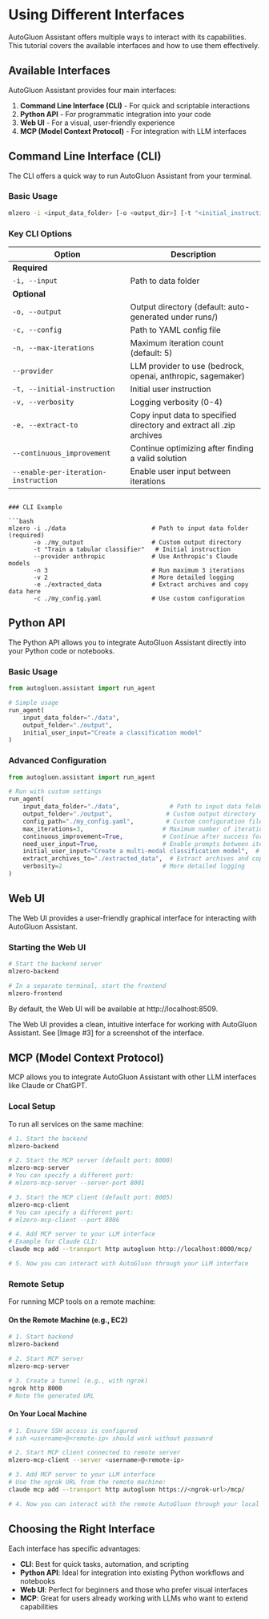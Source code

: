 # Using Different Interfaces

AutoGluon Assistant offers multiple ways to interact with its capabilities. This tutorial covers the available interfaces and how to use them effectively.

## Available Interfaces

AutoGluon Assistant provides four main interfaces:

1. **Command Line Interface (CLI)** - For quick and scriptable interactions
2. **Python API** - For programmatic integration into your code
3. **Web UI** - For a visual, user-friendly experience
4. **MCP (Model Context Protocol)** - For integration with LLM interfaces

## Command Line Interface (CLI)

The CLI offers a quick way to run AutoGluon Assistant from your terminal.

### Basic Usage

```bash
mlzero -i <input_data_folder> [-o <output_dir>] [-t "<initial_instruction>"]
```

### Key CLI Options

| Option | Description |
|--------|-------------|
| **Required** | |
| `-i, --input` | Path to data folder |
| **Optional** | |
| `-o, --output` | Output directory (default: auto-generated under runs/) |
| `-c, --config` | Path to YAML config file |
| `-n, --max-iterations` | Maximum iteration count (default: 5) |
| `--provider` | LLM provider to use (bedrock, openai, anthropic, sagemaker) |
| `-t, --initial-instruction` | Initial user instruction |
| `-v, --verbosity` | Logging verbosity (0-4) |
| `-e, --extract-to` | Copy input data to specified directory and extract all .zip archives |
| `--continuous_improvement` | Continue optimizing after finding a valid solution |
| `--enable-per-iteration-instruction` | Enable user input between iterations
```

### CLI Example

```bash
mlzero -i ./data                        # Path to input data folder (required)
       -o ./my_output                   # Custom output directory
       -t "Train a tabular classifier"   # Initial instruction
       --provider anthropic             # Use Anthropic's Claude models
       -n 3                             # Run maximum 3 iterations
       -v 2                             # More detailed logging
       -e ./extracted_data              # Extract archives and copy data here
       -c ./my_config.yaml              # Use custom configuration
```

## Python API

The Python API allows you to integrate AutoGluon Assistant directly into your Python code or notebooks.

### Basic Usage

```python
from autogluon.assistant import run_agent

# Simple usage
run_agent(
    input_data_folder="./data",
    output_folder="./output",
    initial_user_input="Create a classification model"
)
```

### Advanced Configuration

```python
from autogluon.assistant import run_agent

# Run with custom settings
run_agent(
    input_data_folder="./data",              # Path to input data folder (required)
    output_folder="./output",               # Custom output directory
    config_path="./my_config.yaml",         # Custom configuration file
    max_iterations=3,                      # Maximum number of iterations
    continuous_improvement=True,           # Continue after success for better solutions
    need_user_input=True,                  # Enable prompts between iterations
    initial_user_input="Create a multi-modal classification model",  # Initial instruction
    extract_archives_to="./extracted_data",  # Extract archives and copy data here
    verbosity=2                            # More detailed logging
)
```

## Web UI

The Web UI provides a user-friendly graphical interface for interacting with AutoGluon Assistant.

### Starting the Web UI

```bash
# Start the backend server
mlzero-backend

# In a separate terminal, start the frontend
mlzero-frontend
```

By default, the Web UI will be available at http://localhost:8509.

The Web UI provides a clean, intuitive interface for working with AutoGluon Assistant. See [Image #3] for a screenshot of the interface.

## MCP (Model Context Protocol)

MCP allows you to integrate AutoGluon Assistant with other LLM interfaces like Claude or ChatGPT.

### Local Setup

To run all services on the same machine:

```bash
# 1. Start the backend
mlzero-backend

# 2. Start the MCP server (default port: 8000)
mlzero-mcp-server
# You can specify a different port:
# mlzero-mcp-server --server-port 8001

# 3. Start the MCP client (default port: 8005)
mlzero-mcp-client
# You can specify a different port:
# mlzero-mcp-client --port 8006

# 4. Add MCP server to your LLM interface
# Example for Claude CLI:
claude mcp add --transport http autogluon http://localhost:8000/mcp/

# 5. Now you can interact with AutoGluon through your LLM interface
```

### Remote Setup

For running MCP tools on a remote machine:

#### On the Remote Machine (e.g., EC2)

```bash
# 1. Start backend
mlzero-backend

# 2. Start MCP server
mlzero-mcp-server

# 3. Create a tunnel (e.g., with ngrok)
ngrok http 8000
# Note the generated URL
```

#### On Your Local Machine

```bash
# 1. Ensure SSH access is configured
# ssh <username>@<remote-ip> should work without password

# 2. Start MCP client connected to remote server
mlzero-mcp-client --server <username>@<remote-ip>

# 3. Add MCP server to your LLM interface
# Use the ngrok URL from the remote machine:
claude mcp add --transport http autogluon https://<ngrok-url>/mcp/

# 4. Now you can interact with the remote AutoGluon through your local LLM interface
```

## Choosing the Right Interface

Each interface has specific advantages:

- **CLI**: Best for quick tasks, automation, and scripting
- **Python API**: Ideal for integration into existing Python workflows and notebooks
- **Web UI**: Perfect for beginners and those who prefer visual interfaces
- **MCP**: Great for users already working with LLMs who want to extend capabilities